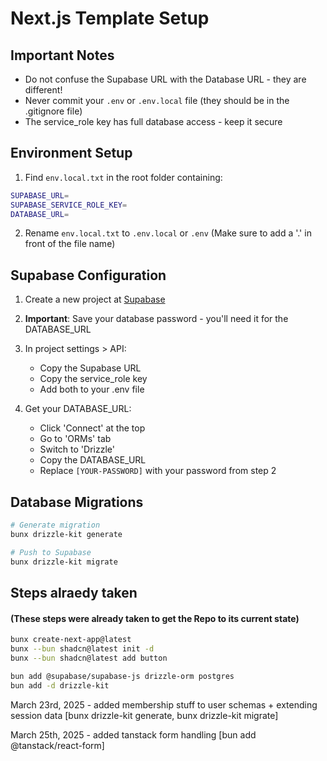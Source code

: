 # Next.js Template Setup

## Important Notes

- Do not confuse the Supabase URL with the Database URL - they are different!
- Never commit your `.env` or `.env.local` file (they should be in the .gitignore file)
- The service_role key has full database access - keep it secure

## Environment Setup

1. Find `env.local.txt` in the root folder containing:

```bash
SUPABASE_URL=
SUPABASE_SERVICE_ROLE_KEY=
DATABASE_URL=
```

2. Rename `env.local.txt` to `.env.local` or `.env` (Make sure to add a '.' in front of the file name)

## Supabase Configuration

1. Create a new project at [Supabase](https://database.new)
2. **Important**: Save your database password - you'll need it for the DATABASE_URL
3. In project settings > API:

   - Copy the Supabase URL
   - Copy the service_role key
   - Add both to your .env file

4. Get your DATABASE_URL:
   - Click 'Connect' at the top
   - Go to 'ORMs' tab
   - Switch to 'Drizzle'
   - Copy the DATABASE_URL
   - Replace `[YOUR-PASSWORD]` with your password from step 2

## Database Migrations

```bash
# Generate migration
bunx drizzle-kit generate

# Push to Supabase
bunx drizzle-kit migrate
```

## Steps alraedy taken

#### (These steps were already taken to get the Repo to its current state)

```bash
bunx create-next-app@latest
bunx --bun shadcn@latest init -d
bunx --bun shadcn@latest add button

bun add @supabase/supabase-js drizzle-orm postgres
bun add -d drizzle-kit
```

March 23rd, 2025 - added membership stuff to user schemas + extending session data [bunx drizzle-kit generate, bunx drizzle-kit migrate]

March 25th, 2025 - added tanstack form handling [bun add @tanstack/react-form]
